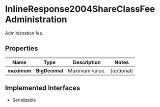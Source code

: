 

# InlineResponse2004ShareClassFeeAdministration

Administration fee.

## Properties

Name | Type | Description | Notes
------------ | ------------- | ------------- | -------------
**maximum** | **BigDecimal** | Maximum value. |  [optional]


## Implemented Interfaces

* Serializable


